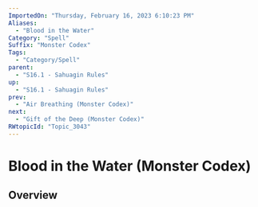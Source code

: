 ```yaml
---
ImportedOn: "Thursday, February 16, 2023 6:10:23 PM"
Aliases:
  - "Blood in the Water"
Category: "Spell"
Suffix: "Monster Codex"
Tags:
  - "Category/Spell"
parent:
  - "S16.1 - Sahuagin Rules"
up:
  - "S16.1 - Sahuagin Rules"
prev:
  - "Air Breathing (Monster Codex)"
next:
  - "Gift of the Deep (Monster Codex)"
RWtopicId: "Topic_3043"
---
```

# Blood in the Water (Monster Codex)
## Overview
